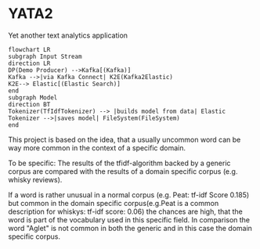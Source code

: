 # YATA2
Yet another text analytics application


```mermaid
flowchart LR
subgraph Input Stream
direction LR
DP(Demo Producer) -->Kafka[(Kafka)]
Kafka -->|via Kafka Connect| K2E(Kafka2Elastic)
K2E--> Elastic[(Elastic Search)]
end
subgraph Model
direction BT
Tokenizer(TfIdfTokenizer) --> |builds model from data| Elastic
Tokenizer -->|saves model| FileSystem(FileSystem)
end
```

This project is based on the idea, that a usually uncommon word can be way more common in the context of a specific domain.

To be specific: The results of the tfidf-algorithm backed by a generic corpus are compared with the results of a domain specific corpus (e.g. whisky reviews).
 
If a word is rather unusual in a normal corpus (e.g. Peat: tf-idf Score 0.185) but common in the domain specific corpus(e.g.Peat is a common description for whiskys: tf-idf score: 0.06) the chances are high, that the word is part of the vocabulary used in this specific field.
In comparison the word "Aglet" is not common in both the generic and in this case the domain specific corpus.